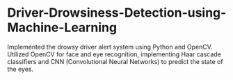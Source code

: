 # Driver-Drowsiness-Detection-using-Machine-Learning
Implemented the drowsy driver alert system using Python and OpenCV. Utilized OpenCV for face and eye recognition, implementing Haar cascade classifiers and CNN (Convolutional Neural Networks) to predict the state of the eyes.
